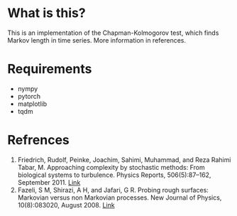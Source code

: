 
# What is this?
This is an implementation of the Chapman-Kolmogorov test, which finds Markov length in time series. More information in references.

# Requirements

 - nympy
 - pytorch
 - matplotlib
 - tqdm


# Refrences

 1. Friedrich, Rudolf, Peinke, Joachim, Sahimi, Muhammad, and Reza Rahimi Tabar, M. Ap­proaching complexity by stochastic methods: From biological systems to turbulence. Physics Reports, 506(5):87–162, September 2011. [Link](https://citeseerx.ist.psu.edu/viewdoc/download?doi=10.1.1.708.7803&rep=rep1&type=pdf)
 2. Fazeli, S M, Shirazi, A H, and Jafari, G R. Probing rough surfaces: Markovian versus non­ Markovian processes. New Journal of Physics, 10(8):083020, August 2008. [Link](https://iopscience.iop.org/article/10.1088/1367-2630/10/8/083020/pdf)
